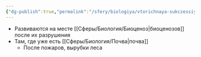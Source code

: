 ```yaml
---
{"dg-publish":true,"permalink":"/sfery/biologiya/vtorichnaya-sukczessiya/","tags":["Экология"]}
---
```


- Развиваются на месте [[Сферы/Биология/Биоценоз\|биоценозов]] после их разрушения
- Там, где уже есть [[Сферы/Биология/Почва\|почва]] 
	- После пожаров, вырубки леса 